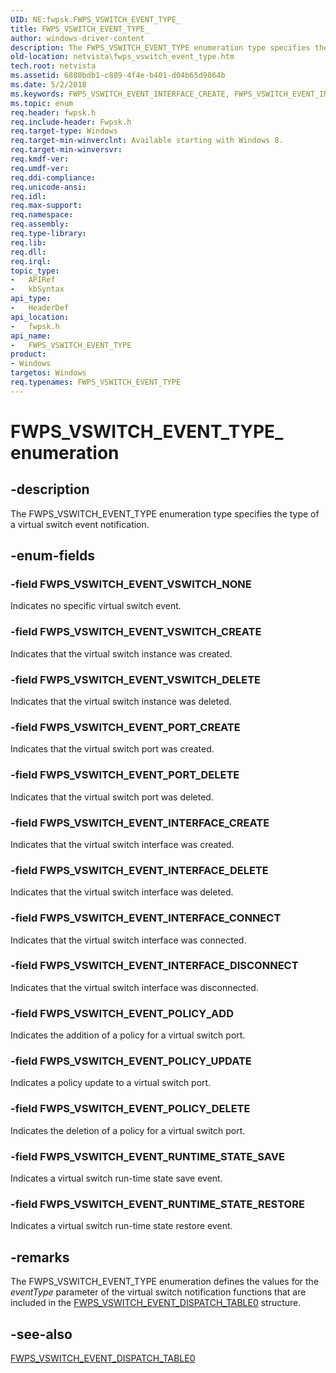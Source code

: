 ```yaml
---
UID: NE:fwpsk.FWPS_VSWITCH_EVENT_TYPE_
title: FWPS_VSWITCH_EVENT_TYPE_
author: windows-driver-content
description: The FWPS_VSWITCH_EVENT_TYPE enumeration type specifies the type of a virtual switch event notification.
old-location: netvista\fwps_vswitch_event_type.htm
tech.root: netvista
ms.assetid: 6880bdb1-c889-4f4e-b401-d04b65d9864b
ms.date: 5/2/2018
ms.keywords: FWPS_VSWITCH_EVENT_INTERFACE_CREATE, FWPS_VSWITCH_EVENT_INTERFACE_DELETE, FWPS_VSWITCH_EVENT_INTERFACE_DISCONNECT, FWPS_VSWITCH_EVENT_POLICY_ADD, FWPS_VSWITCH_EVENT_POLICY_DELETE, FWPS_VSWITCH_EVENT_POLICY_UPDATE, FWPS_VSWITCH_EVENT_PORT_CREATE, FWPS_VSWITCH_EVENT_PORT_DELETE, FWPS_VSWITCH_EVENT_RUNTIME_STATE_RESTORE, FWPS_VSWITCH_EVENT_RUNTIME_STATE_SAVE, FWPS_VSWITCH_EVENT_TYPE, FWPS_VSWITCH_EVENT_TYPE enumeration [Network Drivers Starting with Windows Vista], FWPS_VSWITCH_EVENT_TYPE_, FWPS_VSWITCH_EVENT_VSWITCH_CREATE, FWPS_VSWITCH_EVENT_VSWITCH_DELETE, FWPS_VSWITCH_EVENT_VSWITCH_NONE, fwpsk/FWPS_VSWITCH_EVENT_INTERFACE_CREATE, fwpsk/FWPS_VSWITCH_EVENT_INTERFACE_DELETE, fwpsk/FWPS_VSWITCH_EVENT_INTERFACE_DISCONNECT, fwpsk/FWPS_VSWITCH_EVENT_POLICY_ADD, fwpsk/FWPS_VSWITCH_EVENT_POLICY_DELETE, fwpsk/FWPS_VSWITCH_EVENT_POLICY_UPDATE, fwpsk/FWPS_VSWITCH_EVENT_PORT_CREATE, fwpsk/FWPS_VSWITCH_EVENT_PORT_DELETE, fwpsk/FWPS_VSWITCH_EVENT_RUNTIME_STATE_RESTORE, fwpsk/FWPS_VSWITCH_EVENT_RUNTIME_STATE_SAVE, fwpsk/FWPS_VSWITCH_EVENT_TYPE, fwpsk/FWPS_VSWITCH_EVENT_VSWITCH_CREATE, fwpsk/FWPS_VSWITCH_EVENT_VSWITCH_DELETE, fwpsk/FWPS_VSWITCH_EVENT_VSWITCH_NONE, netvista.fwps_vswitch_event_type
ms.topic: enum
req.header: fwpsk.h
req.include-header: Fwpsk.h
req.target-type: Windows
req.target-min-winverclnt: Available starting with Windows 8.
req.target-min-winversvr: 
req.kmdf-ver: 
req.umdf-ver: 
req.ddi-compliance: 
req.unicode-ansi: 
req.idl: 
req.max-support: 
req.namespace: 
req.assembly: 
req.type-library: 
req.lib: 
req.dll: 
req.irql: 
topic_type:
-	APIRef
-	kbSyntax
api_type:
-	HeaderDef
api_location:
-	fwpsk.h
api_name:
-	FWPS_VSWITCH_EVENT_TYPE
product:
- Windows
targetos: Windows
req.typenames: FWPS_VSWITCH_EVENT_TYPE
---
```


# FWPS_VSWITCH_EVENT_TYPE_ enumeration


## -description


The FWPS_VSWITCH_EVENT_TYPE enumeration type specifies the type of a virtual switch event notification.


## -enum-fields




### -field FWPS_VSWITCH_EVENT_VSWITCH_NONE

Indicates no specific virtual switch event.


### -field FWPS_VSWITCH_EVENT_VSWITCH_CREATE

Indicates that the virtual switch instance was created.




### -field FWPS_VSWITCH_EVENT_VSWITCH_DELETE

Indicates that the virtual switch instance was deleted.




### -field FWPS_VSWITCH_EVENT_PORT_CREATE

Indicates that the virtual switch port was created.




### -field FWPS_VSWITCH_EVENT_PORT_DELETE

Indicates that the virtual switch port was deleted.




### -field FWPS_VSWITCH_EVENT_INTERFACE_CREATE

Indicates that the virtual switch interface was created.




### -field FWPS_VSWITCH_EVENT_INTERFACE_DELETE

Indicates that the virtual switch interface was deleted.




### -field FWPS_VSWITCH_EVENT_INTERFACE_CONNECT

Indicates that the virtual switch interface was connected.


### -field FWPS_VSWITCH_EVENT_INTERFACE_DISCONNECT

Indicates that the virtual switch interface was disconnected.




### -field FWPS_VSWITCH_EVENT_POLICY_ADD

Indicates the addition of a policy for a virtual switch port.


### -field FWPS_VSWITCH_EVENT_POLICY_UPDATE

Indicates a policy update to a virtual switch port.



### -field FWPS_VSWITCH_EVENT_POLICY_DELETE

Indicates the deletion of a policy for a virtual switch port.


### -field FWPS_VSWITCH_EVENT_RUNTIME_STATE_SAVE

Indicates a virtual switch run-time state save event.


### -field FWPS_VSWITCH_EVENT_RUNTIME_STATE_RESTORE

Indicates a virtual switch run-time state restore event.


## -remarks



The 
    FWPS_VSWITCH_EVENT_TYPE  enumeration defines the values for the <i>eventType</i> parameter of the  virtual switch notification functions that are included in the <a href="https://msdn.microsoft.com/library/windows/hardware/hh451263">FWPS_VSWITCH_EVENT_DISPATCH_TABLE0</a> structure.




## -see-also




<a href="https://msdn.microsoft.com/library/windows/hardware/hh451263">FWPS_VSWITCH_EVENT_DISPATCH_TABLE0</a>
 

 

